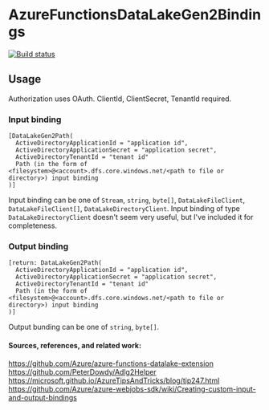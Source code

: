# AzureFunctionsDataLakeGen2Bindings

[![Build status](https://dev.azure.com/peterdowdy/AzureFunctionsDataLakeGen2Bindings/_apis/build/status/AzureFunctionsDataLakeGen2Bindings%20Release)](https://dev.azure.com/peterdowdy/AzureFunctionsDataLakeGen2Bindings/_build/latest?definitionId=5)

## Usage

Authorization uses OAuth. ClientId, ClientSecret, TenantId required.

### Input binding

```
[DataLakeGen2Path(
  ActiveDirectoryApplicationId = "application id",
  ActiveDirectoryApplicationSecret = "application secret",
  ActiveDirectoryTenantId = "tenant id"
  Path (in the form of <filesystem>@<account>.dfs.core.windows.net/<path to file or directory>) input binding
)]
```

Input binding can be one of `Stream`, `string`, `byte[]`, `DataLakeFileClient`, `DataLakeFileClient[]`, `DataLakeDirectoryClient`. Input binding of type `DataLakeDirectoryClient` doesn't seem very useful, but I've included it for completeness.

### Output binding

```
[return: DataLakeGen2Path(
  ActiveDirectoryApplicationId = "application id",
  ActiveDirectoryApplicationSecret = "application secret",
  ActiveDirectoryTenantId = "tenant id"
  Path (in the form of <filesystem>@<account>.dfs.core.windows.net/<path to file or directory>) input binding
)]
```

Output bunding can be one of `string`, `byte[]`.

#### Sources, references, and related work:

https://github.com/Azure/azure-functions-datalake-extension
https://github.com/PeterDowdy/Adlg2Helper
https://microsoft.github.io/AzureTipsAndTricks/blog/tip247.html
https://github.com/Azure/azure-webjobs-sdk/wiki/Creating-custom-input-and-output-bindings
